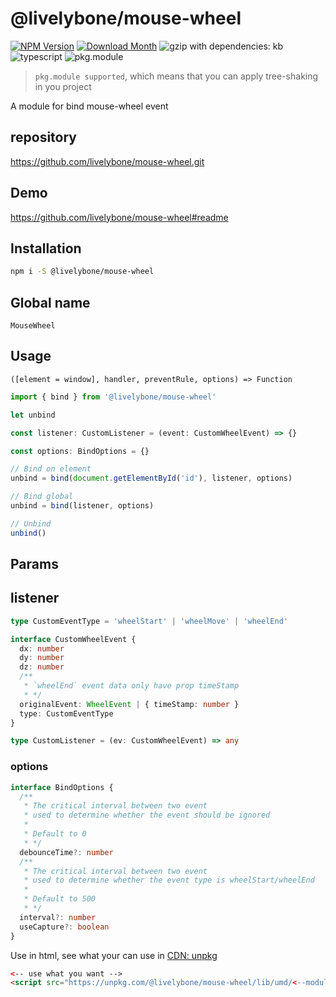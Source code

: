 # @livelybone/mouse-wheel
[![NPM Version](http://img.shields.io/npm/v/@livelybone/mouse-wheel.svg?style=flat-square)](https://www.npmjs.com/package/@livelybone/mouse-wheel)
[![Download Month](http://img.shields.io/npm/dm/@livelybone/mouse-wheel.svg?style=flat-square)](https://www.npmjs.com/package/@livelybone/mouse-wheel)
![gzip with dependencies: kb](https://img.shields.io/badge/gzip--with--dependencies-kb-brightgreen.svg "gzip with dependencies: kb")
![typescript](https://img.shields.io/badge/typescript-supported-blue.svg "typescript")
![pkg.module](https://img.shields.io/badge/pkg.module-supported-blue.svg "pkg.module")

> `pkg.module supported`, which means that you can apply tree-shaking in you project

A module for bind mouse-wheel event

## repository
https://github.com/livelybone/mouse-wheel.git

## Demo
https://github.com/livelybone/mouse-wheel#readme

## Installation
```bash
npm i -S @livelybone/mouse-wheel
```

## Global name
`MouseWheel`

## Usage

`([element = window], handler, preventRule, options) => Function`

```typescript
import { bind } from '@livelybone/mouse-wheel'

let unbind

const listener: CustomListener = (event: CustomWheelEvent) => {}

const options: BindOptions = {}

// Bind on element
unbind = bind(document.getElementById('id'), listener, options)

// Bind global
unbind = bind(listener, options)

// Unbind
unbind()
```

## Params

## listener
```typescript
type CustomEventType = 'wheelStart' | 'wheelMove' | 'wheelEnd'

interface CustomWheelEvent {
  dx: number
  dy: number
  dz: number
  /**
   * `wheelEnd` event data only have prop timeStamp
   * */
  originalEvent: WheelEvent | { timeStamp: number }
  type: CustomEventType
}

type CustomListener = (ev: CustomWheelEvent) => any
```

### options
```typescript
interface BindOptions {
  /**
   * The critical interval between two event
   * used to determine whether the event should be ignored
   *
   * Default to 0
   * */
  debounceTime?: number
  /**
   * The critical interval between two event
   * used to determine whether the event type is wheelStart/wheelEnd
   *
   * Default to 500
   * */
  interval?: number
  useCapture?: boolean
}
```

Use in html, see what your can use in [CDN: unpkg](https://unpkg.com/@livelybone/mouse-wheel/lib/umd/)
```html
<-- use what you want -->
<script src="https://unpkg.com/@livelybone/mouse-wheel/lib/umd/<--module-->.js"></script>
```
